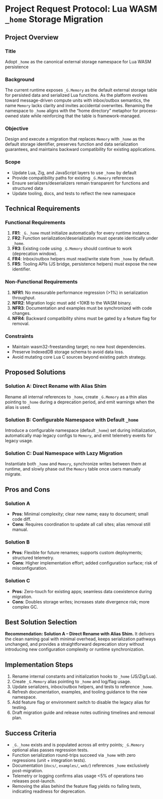 # Project Request Protocol: Lua WASM `_home` Storage Migration

## Project Overview

### Title
Adopt `_home` as the canonical external storage namespace for Lua WASM persistence

### Background
The current runtime exposes `_G.Memory` as the default external storage table for persisted data and serialized Lua functions. As the platform evolves toward message-driven compute units with inbox/outbox semantics, the name `Memory` lacks clarity and invites accidental overwrites. Renaming the namespace to `_home` aligns with the “home directory” metaphor for process-owned state while reinforcing that the table is framework-managed.

### Objective
Design and execute a migration that replaces `Memory` with `_home` as the default storage identifier, preserves function and data serialization guarantees, and maintains backward compatibility for existing applications.

### Scope
- Update Lua, Zig, and JavaScript layers to use `_home` by default
- Provide compatibility paths for existing `_G.Memory` references
- Ensure serializers/deserializers remain transparent for functions and structured data
- Update tooling, docs, and tests to reflect the new namespace

## Technical Requirements

### Functional Requirements
1. **FR1**: `_G._home` must initialize automatically for every runtime instance.
2. **FR2**: Function serialization/deserialization must operate identically under `_home`.
3. **FR3**: Existing code using `_G.Memory` should continue to work (deprecation window).
4. **FR4**: Inbox/outbox helpers must read/write state from `_home` by default.
5. **FR5**: Tooling APIs (JS bridge, persistence helpers) must expose the new identifier.

### Non-Functional Requirements
1. **NFR1**: No measurable performance regression (>1%) in serialization throughput.
2. **NFR2**: Migration logic must add <10KB to the WASM binary.
3. **NFR3**: Documentation and examples must be synchronized with code changes.
4. **NFR4**: Backward compatibility shims must be gated by a feature flag for removal.

### Constraints
- Maintain wasm32-freestanding target; no new host dependencies.
- Preserve IndexedDB storage schema to avoid data loss.
- Avoid mutating core Lua C sources beyond existing patch strategy.

## Proposed Solutions

### Solution A: Direct Rename with Alias Shim
Rename all internal references to `_home`, create `_G.Memory` as a thin alias pointing to `_home` during a deprecation period, and emit warnings when the alias is used.

### Solution B: Configurable Namespace with Default `_home`
Introduce a configurable namespace (default `_home`) set during initialization, automatically map legacy configs to `Memory`, and emit telemetry events for legacy usage.

### Solution C: Dual Namespace with Lazy Migration
Instantiate both `_home` and `Memory`, synchronize writes between them at runtime, and slowly phase out the `Memory` table once users manually migrate.

## Pros and Cons

### Solution A
- **Pros**: Minimal complexity; clear new name; easy to document; small code diff.
- **Cons**: Requires coordination to update all call sites; alias removal still manual.

### Solution B
- **Pros**: Flexible for future renames; supports custom deployments; structured telemetry.
- **Cons**: Higher implementation effort; added configuration surface; risk of misconfiguration.

### Solution C
- **Pros**: Zero-touch for existing apps; seamless data coexistence during migration.
- **Cons**: Doubles storage writes; increases state divergence risk; more complex GC.

## Best Solution Selection
**Recommendation: Solution A – Direct Rename with Alias Shim.** It delivers the clean naming goal with minimal overhead, keeps serialization pathways unchanged, and provides a straightforward deprecation story without introducing new configuration complexity or runtime synchronization.

## Implementation Steps
1. Rename internal constants and initialization hooks to `_home` (JS/Zig/Lua).
2. Create `_G.Memory` alias pointing to `_home` and log/flag usage.
3. Update serializers, inbox/outbox helpers, and tests to reference `_home`.
4. Refresh documentation, examples, and tooling guidance to the new namespace.
5. Add feature flag or environment switch to disable the legacy alias for testing.
6. Draft migration guide and release notes outlining timelines and removal plan.

## Success Criteria
- `_G._home` exists and is populated across all entry points; `_G.Memory` optional alias passes regression tests.
- Function serialization round-trips succeed via `_home` with zero regressions (unit + integration tests).
- Documentation (`docs/`, `examples/`, `web/`) references `_home` exclusively post-migration.
- Telemetry or logging confirms alias usage <5% of operations two releases post-launch.
- Removing the alias behind the feature flag yields no failing tests, indicating readiness for deprecation.

